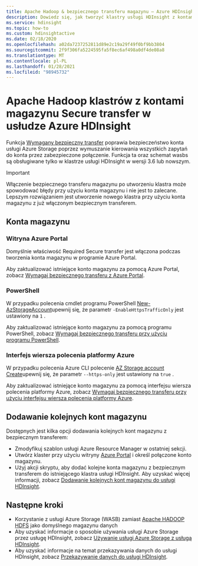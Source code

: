 ```yaml
---
title: Apache Hadoop & bezpiecznego transferu magazynu — Azure HDInsight
description: Dowiedz się, jak tworzyć klastry usługi HDInsight z kontami magazynu platformy Azure z bezpiecznym transferem.
ms.service: hdinsight
ms.topic: how-to
ms.custom: hdinsightactive
ms.date: 02/18/2020
ms.openlocfilehash: a02da7237252811d89e2c19a29f49f0bf9bb3804
ms.sourcegitcommit: 2f9f306fa5224595fa5f8ec6af498a0df4de08a8
ms.translationtype: MT
ms.contentlocale: pl-PL
ms.lasthandoff: 01/28/2021
ms.locfileid: "98945732"
---
```

# <a name="apache-hadoop-clusters-with-secure-transfer-storage-accounts-in-azure-hdinsight"></a>Apache Hadoop klastrów z kontami magazynu Secure transfer w usłudze Azure HDInsight

Funkcja [Wymagany bezpieczny transfer](../storage/common/storage-require-secure-transfer.md) poprawia bezpieczeństwo konta usługi Azure Storage poprzez wymuszanie kierowania wszystkich zapytań do konta przez zabezpieczone połączenie. Funkcja ta oraz schemat wasbs są obsługiwane tylko w klastrze usługi HDInsight w wersji 3.6 lub nowszym.

> [!IMPORTANT]
> Włączenie bezpiecznego transferu magazynu po utworzeniu klastra może spowodować błędy przy użyciu konta magazynu i nie jest to zalecane. Lepszym rozwiązaniem jest utworzenie nowego klastra przy użyciu konta magazynu z już włączonym bezpiecznym transferem.

## <a name="storage-accounts"></a>Konta magazynu

### <a name="azure-portal"></a>Witryna Azure Portal

Domyślnie właściwość Required Secure transfer jest włączona podczas tworzenia konta magazynu w programie Azure Portal.

Aby zaktualizować istniejące konto magazynu za pomocą Azure Portal, zobacz [Wymagaj bezpiecznego transferu z Azure Portal](../storage/common/storage-require-secure-transfer.md#require-secure-transfer-for-an-existing-storage-account).

### <a name="powershell"></a>PowerShell

W przypadku polecenia cmdlet programu PowerShell [New-AzStorageAccount](/powershell/module/az.storage/new-azstorageaccount)upewnij się, że parametr `-EnableHttpsTrafficOnly` jest ustawiony na `1` .

Aby zaktualizować istniejące konto magazynu za pomocą programu PowerShell, zobacz [Wymagaj bezpiecznego transferu przy użyciu programu PowerShell](../storage/common/storage-require-secure-transfer.md#require-secure-transfer-with-powershell).

### <a name="azure-cli"></a>Interfejs wiersza polecenia platformy Azure

W przypadku polecenia Azure CLI polecenie [AZ Storage account Create](/cli/azure/storage/account#az-storage-account-create)upewnij się, że parametr `--https-only` jest ustawiony na `true` .

Aby zaktualizować istniejące konto magazynu za pomocą interfejsu wiersza polecenia platformy Azure, zobacz [Wymagaj bezpiecznego transferu przy użyciu interfejsu wiersza polecenia platformy Azure](../storage/common/storage-require-secure-transfer.md#require-secure-transfer-with-azure-cli).

## <a name="add-additional-storage-accounts"></a>Dodawanie kolejnych kont magazynu

Dostępnych jest kilka opcji dodawania kolejnych kont magazynu z bezpiecznym transferem:

* Zmodyfikuj szablon usługi Azure Resource Manager w ostatniej sekcji.
* Utwórz klaster przy użyciu witryny [Azure Portal](https://portal.azure.com) i określ połączone konto magazynu.
* Użyj akcji skryptu, aby dodać kolejne konta magazynu z bezpiecznym transferem do istniejącego klastra usługi HDInsight. Aby uzyskać więcej informacji, zobacz [Dodawanie kolejnych kont magazynu do usługi HDInsight](hdinsight-hadoop-add-storage.md).

## <a name="next-steps"></a>Następne kroki

* Korzystanie z usługi Azure Storage (WASB) zamiast [Apache HADOOP HDFS](https://hadoop.apache.org/docs/current/hadoop-project-dist/hadoop-hdfs/HdfsUserGuide.html) jako domyślnego magazynu danych
* Aby uzyskać informacje o sposobie używania usługi Azure Storage przez usługę HDInsight, zobacz [Używanie usługi Azure Storage z usługą HDInsight](hdinsight-hadoop-use-blob-storage.md).
* Aby uzyskać informacje na temat przekazywania danych do usługi HDInsight, zobacz [Przekazywanie danych do usługi HDInsight](hdinsight-upload-data.md).